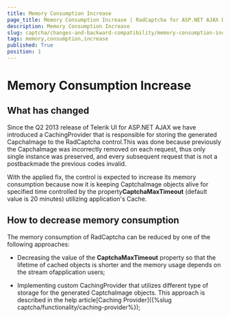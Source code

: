```yaml
---
title: Memory Consumption Increase
page_title: Memory Consumption Increase | RadCaptcha for ASP.NET AJAX Documentation
description: Memory Consumption Increase
slug: captcha/changes-and-backward-compatibility/memory-consumption-increase
tags: memory,consumption,increase
published: True
position: 1
---
```


# Memory Consumption Increase



## What has changed

Since the Q2 2013 release of Telerik UI for ASP.NET AJAX we have introduced a CachingProvider that is responsible for storing the generated CapchaImage to the RadCaptcha control.This was done because previously the CapchaImage was incorrectly removed on each request, thus only single instance was preserved, and every subsequent request that is not a postbackmade the previous codes invalid.

With the applied fix, the control is expected to increase its memory consumption because now it is keeping CaptchaImage objects alive for specified time controlled by the property**CaptchaMaxTimeout** (default value is 20 minutes) utilizing application's Cache.

## How to decrease memory consumption

The memory consumption of RadCaptcha can be reduced by one of the following approaches:

* Decreasing the value of the **CaptchaMaxTimeout** property so that the lifetime of cached objects is shorter and the memory usage depends on the stream ofapplication users;

* Implementing custom CachingProvider that utilizes different type of storage for the generated CaptchaImage objects. This approach is described in the help article[Caching Provider]({%slug captcha/functionality/caching-provider%});
